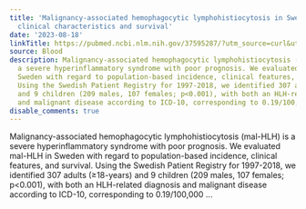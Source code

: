 ```yaml
---
title: 'Malignancy-associated hemophagocytic lymphohistiocytosis in Sweden: Incidence,
  clinical characteristics and survival'
date: '2023-08-18'
linkTitle: https://pubmed.ncbi.nlm.nih.gov/37595287/?utm_source=curl&utm_medium=rss&utm_campaign=journals&utm_content=7603509&fc=None&ff=20230819180949&v=2.17.9.post6+86293ac
source: Blood
description: Malignancy-associated hemophagocytic lymphohistiocytosis (mal-HLH) is
  a severe hyperinflammatory syndrome with poor prognosis. We evaluated mal-HLH in
  Sweden with regard to population-based incidence, clinical features, and survival.
  Using the Swedish Patient Registry for 1997-2018, we identified 307 adults (≥18-years)
  and 9 children (209 males, 107 females; p<0.001), with both an HLH-related diagnosis
  and malignant disease according to ICD-10, corresponding to 0.19/100,000 ...
disable_comments: true
---
```

Malignancy-associated hemophagocytic lymphohistiocytosis (mal-HLH) is a severe hyperinflammatory syndrome with poor prognosis. We evaluated mal-HLH in Sweden with regard to population-based incidence, clinical features, and survival. Using the Swedish Patient Registry for 1997-2018, we identified 307 adults (≥18-years) and 9 children (209 males, 107 females; p<0.001), with both an HLH-related diagnosis and malignant disease according to ICD-10, corresponding to 0.19/100,000 ...